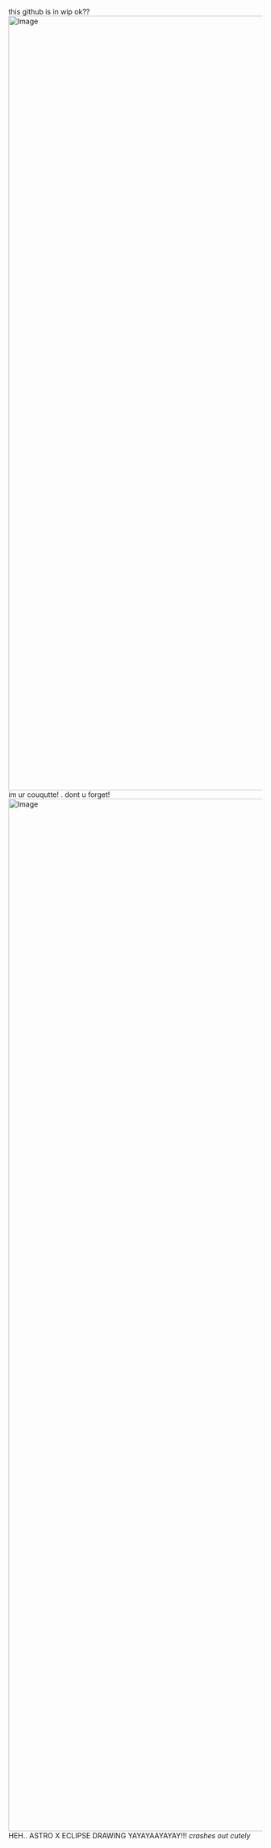 this github is in wip ok??
<img width="2048" height="1536" alt="Image" src="https://github.com/user-attachments/assets/9dc639b4-025f-418a-8957-3973303c6ea2" />
im ur couqutte! . dont u forget!
<img width="2048" height="2048" alt="Image" src="https://github.com/user-attachments/assets/118e7fa6-7760-4c16-b892-b5b1add5a613" /> HEH.. ASTRO X ECLIPSE DRAWING YAYAYAAYAYAY!!! *crashes out cutely*
